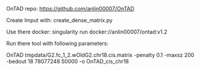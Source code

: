 OnTAD repo:
 https://github.com/anlin00007/OnTAD

 Create Imput with:
 create_dense_matrix.py

 Use there docker:
 singularity run docker://anlin00007/ontad:v1.2

 Run there tool with following parameters:
 
 OnTAD tmpdata/G2.fc_1_2.wOldG2.chr18.cis.matrix -penalty 0.1 -maxsz 200 -bedout 18 78077248 50000 -o OnTAD_cis_chr18